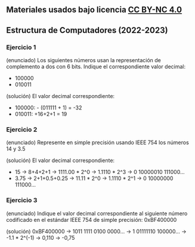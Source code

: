 ## Materiales usados bajo licencia [CC BY-NC 4.0](http://creativecommons.org/licenses/by-nc/4.0/)

## Estructura de Computadores (2022-2023)

### Ejercicio 1

   (enunciado) Los siguientes números usan la representación de complemento a dos con 6 bits.
   Indique el correspondiente valor decimal:
   * 100000
   * 010011
    
   (solución) El valor decimal correspondiente:
   * 100000: - (011111 + 1) = -32 
   * 010011: +16+2+1 = 19

### Ejercicio 2

   (enunciado) Represente en simple precisión usando IEEE 754 los números 14 y 3.5
    
   (solución) El valor decimal correspondiente:
   * 15   -> 8+4+2+1      -> 1111.00 * 2^0 -> 1.1110 * 2^3 -> 0 10000010 111000...
   * 3.75 -> 2+1+0.5+0.25 ->   11.11 * 2^0 -> 1.1110 * 2^1 -> 0 10000000 111000...

### Ejercicio 3

   (enunciado) Indique el valor decimal correspondiente al siguiente número codificado en el estándar IEEE 754 de simple precisión: 0xBF400000

   (solución) 0xBF400000 -> 1011 1111 0100 0000... -> 1 01111110 100000... -> -1.1 * 2^(-1) -> 0,110 -> -0,75

